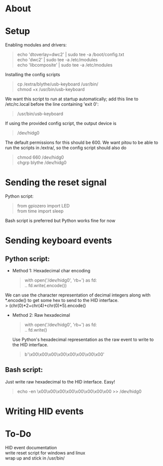 # About


# Setup

Enabling modules and drivers:  
> echo 'dtoverlay=dwc2' | sudo tee -a /boot/config.txt  
> echo 'dwc2' | sudo tee -a /etc/modules  
> echo 'libcomposite' | sudo tee -a /etc/modules  

Installing the config scripts  
> cp /extra/blythe/usb-keyboard /usr/bin/  
> chmod +x /usr/bin/usb-keyboard  

We want this script to run at startup automatically;
add this line to /etc/rc.local before
the line containing 'exit 0':  
> /usr/bin/usb-keyboard  

If using the provided config script, the output device is
> /dev/hidg0  

The default permissions for this should be 600. We want
pitou to be able to run the scripts in /extra/, so the
config script should also do  
> chmod 660 /dev/hidg0  
> chgrp blythe /dev/hidg0  

# Sending the reset signal

Python script:  
> from gpiozero import LED  
> from time import sleep  

Bash script is preferred but Python works fine for now  

# Sending keyboard events  

## Python script:  
- Method 1: Hexadecimal char encoding  
	> with open('/dev/hidg0', 'rb+') as fd:  
	> .. fd.write(<HID Event>.encode())  
    
We can use the character representation of decimal
integers along with *.encode() to get some hex to send
to the HID interface.  
	> (chr(0)*2+chr(4)+chr(0)*5).encode()  

- Method 2: Raw hexadecimal  
	> with open('/dev/hidg0', 'rb+') as fd:  
	> .. fd.write(<HID Event>)  

	Use Python's hexadecimal representation as the raw event
	to write to the HID interface.  
	> b'\x00\x00\x00\x00\x00\x00\x00\x00'  

## Bash script:  
Just write raw hexadecimal to the HID interface. Easy!  
> echo -en \\x00\\x00\\x00\\x00\\x00\\x00\\x00\\x00 >> /dev/hidg0  

# Writing HID events


# To-Do  
HID event documentation  
write reset script for windows and linux  
wrap up and stick in /usr/bin/  
